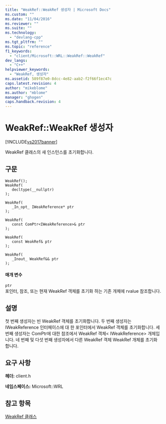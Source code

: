 ```yaml
---
title: "WeakRef::WeakRef 생성자 | Microsoft Docs"
ms.custom: ""
ms.date: "11/04/2016"
ms.reviewer: ""
ms.suite: ""
ms.technology: 
  - "devlang-cpp"
ms.tgt_pltfrm: ""
ms.topic: "reference"
f1_keywords: 
  - "client/Microsoft::WRL::WeakRef::WeakRef"
dev_langs: 
  - "C++"
helpviewer_keywords: 
  - "WeakRef, 생성자"
ms.assetid: 589f87e0-8dcc-4e82-aab2-f2f66f1ec47c
caps.latest.revision: 4
author: "mikeblome"
ms.author: "mblome"
manager: "ghogen"
caps.handback.revision: 4
---
```

# WeakRef::WeakRef 생성자
[!INCLUDE[vs2017banner](../assembler/inline/includes/vs2017banner.md)]

WeakRef 클래스의 새 인스턴스를 초기화합니다.  
  
## 구문  
  
```  
WeakRef();  
WeakRef(  
   decltype(__nullptr)  
);  
  
WeakRef(  
   _In_opt_ IWeakReference* ptr  
);  
  
WeakRef(  
   const ComPtr<IWeakReference>& ptr  
);  
  
WeakRef(  
   const WeakRef& ptr  
);  
  
WeakRef(  
   _Inout_ WeakRef&& ptr  
);  
```  
  
#### 매개 변수  
 `ptr`  
 포인터, 참조, 또는 현재 WeakRef 객체를 초기화 하는 기존 개체에 rvalue 참조합니다.  
  
## 설명  
 첫 번째 생성자는 빈 WeakRef 객체를 초기화합니다.  두 번째 생성자는 IWeakReference 인터페이스에 대 한 포인터에서 WeakRef 객체를 초기화합니다.  세 번째 생성자는 ComPtr에 대한 참조에서 WeakRef 객체\< IWeakReference\> 개체입니다.  네 번째 및 다섯 번째 생성자에서 다른 WeakRef 객체 WeakRef 개체를 초기화 합니다.  
  
## 요구 사항  
 **헤더:** client.h  
  
 **네임스페이스:** Microsoft::WRL  
  
## 참고 항목  
 [WeakRef 클래스](../windows/weakref-class.md)